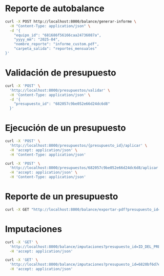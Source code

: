 
# Reporte de autobalance 

```bash
curl -X POST http://localhost:8000/balance/generar-informe \
  -H "Content-Type: application/json" \
  -d '{
    "equipo_id": "681686f56166caa24736087a",
    "yyyy_mm": "2025-04",
    "nombre_reporte": "informe_custom.pdf",
    "carpeta_salida": "reportes_mensuales"
}'
```

# Validación de presupuesto

```bash
curl -X 'POST' \
  'http://localhost:8000/presupuestos/validar' \
  -H 'Content-Type: application/json' \
  -d '{
    "presupuesto_id": "682057c9be052e66d24dc6d8"
  }'
```

# Ejecución de un presupuesto

```bash
curl -X 'POST' \
  'http://localhost:8000/presupuestos/{presupuesto_id}/aplicar' \
  -H 'accept: application/json' \
  -H 'Content-Type: application/json'
```


```bash
curl -X 'POST' \
  'http://localhost:8000/presupuestos/682057c9be052e66d24dc6d8/aplicar' \
  -H 'accept: application/json' \
  -H 'Content-Type: application/json'
```

# Reporte de un presupuesto

```bash
curl -X GET "http://localhost:8000/balance/exportar-pdf?presupuesto_id=682057c9be052e66d24dc6d8&nombre_reporte=balance_mayo&carpeta_salida=informes" -H "accept: application/json"
```


# Imputaciones

```bash
curl -X 'GET' \
  'http://localhost:8000/balance/imputaciones?presupuesto_id=ID_DEL_PRESUPUESTO' \
  -H 'accept: application/json'
```

```bash
curl -X 'GET' \
  'http://localhost:8000/balance/imputaciones?presupuesto_id=6820bf6d7e038d8e275cd225' \
  -H 'accept: application/json'
```